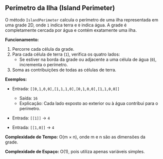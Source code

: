 ## Perímetro da Ilha (Island Perimeter)

O método `IslandPerimeter` calcula o perímetro de uma ilha representada em uma grade 2D, onde `1` indica terra e `0` indica água. A grade é completamente cercada por água e contém exatamente uma ilha.

**Funcionamento:**

1. Percorre cada célula da grade.
2. Para cada célula de terra (`1`), verifica os quatro lados:
   - Se estiver na borda da grade ou adjacente a uma célula de água (`0`), incrementa o perímetro.
3. Soma as contribuições de todas as células de terra.

**Exemplos:**

- Entrada: `[[0,1,0,0],[1,1,1,0],[0,1,0,0],[1,1,0,0]]`

  - Saída: `16`
  - Explicação: Cada lado exposto ao exterior ou à água contribui para o perímetro.

- Entrada: `[[1]]` → `4`
- Entrada: `[[1,0]]` → `4`

**Complexidade de Tempo:** O(m × n), onde m e n são as dimensões da grade.

**Complexidade de Espaço:** O(1), pois utiliza apenas variáveis simples.
